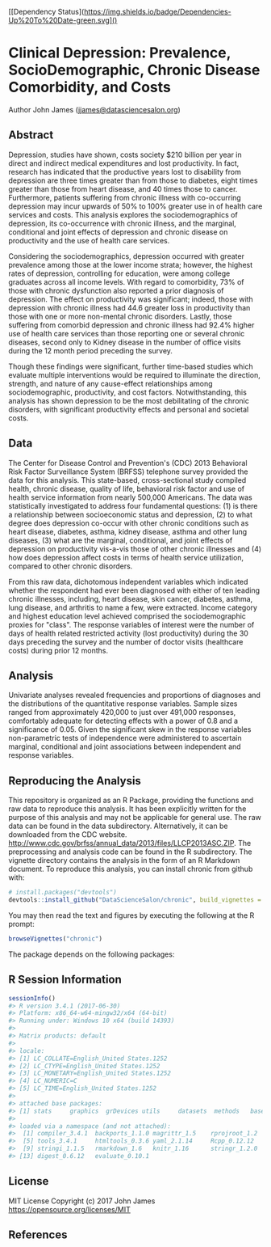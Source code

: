 
[\[Dependency Status\](https://img.shields.io/badge/Dependencies-Up%20To%20Date-green.svg]()

<!-- README.md is generated from README.Rmd. Please edit that file -->
Clinical Depression: Prevalence, SocioDemographic, Chronic Disease Comorbidity, and Costs
=========================================================================================

Author John James (<jjames@datasciencesalon.org>)

Abstract
--------

Depression, studies have shown, costs society $210 billion per year in direct and indirect medical expenditures and lost productivity. In fact, research has indicated that the productive years lost to disability from depression are three times greater than from those to diabetes, eight times greater than those from heart disease, and 40 times those to cancer. Furthermore, patients suffering from chronic illness with co-occurring depression may incur upwards of 50% to 100% greater use in of health care services and costs. This analysis explores the sociodemographics of depression, its co-occurrence with chronic illness, and the marginal, conditional and joint effects of depression and chronic disease on productivity and the use of health care services.

Considering the sociodemographics, depression occurred with greater prevalence among those at the lower income strata; however, the highest rates of depression, controlling for education, were among college graduates across all income levels. With regard to comorbidity, 73% of those with chronic dysfunction also reported a prior diagnosis of depression. The effect on productivity was significant; indeed, those with depression with chronic illness had 44.6 greater loss in productivity than those with one or more non-mental chronic disorders. Lastly, those suffering from comorbid depression and chronic illness had 92.4% higher use of health care services than those reporting one or several chronic diseases, second only to Kidney disease in the number of office visits during the 12 month period preceding the survey.

Though these findings were significant, further time-based studies which evaluate multiple interventions would be required to illuminate the direction, strength, and nature of any cause-effect relationships among sociodemographic, productivity, and cost factors. Notwithstanding, this analysis has shown depression to be the most debilitating of the chronic disorders, with significant productivity effects and personal and societal costs.

Data
----

The Center for Disease Control and Prevention's (CDC) 2013 Behavioral Risk Factor Surveillance System (BRFSS) telephone survey provided the data for this analysis. This state-based, cross-sectional study compiled health, chronic disease, quality of life, behavioral risk factor and use of health service information from nearly 500,000 Americans. The data was statistically investigated to address four fundamental questions: (1) is there a relationship between socioeconomic status and depression, (2) to what degree does depression co-occur with other chronic conditions such as heart disease, diabetes, asthma, kidney disease, asthma and other lung diseases, (3) what are the marginal, conditional, and joint effects of depression on productivity vis-a-vis those of other chronic illnesses and (4) how does depression affect costs in terms of health service utilization, compared to other chronic disorders.

From this raw data, dichotomous independent variables which indicated whether the respondent had ever been diagnosed with either of ten leading chronic illnesses, including, heart disease, skin cancer, diabetes, asthma, lung disease, and arthritis to name a few, were extracted. Income category and highest education level achieved comprised the sociodemographic proxies for "class". The response variables of interest were the number of days of health related restricted activity (lost productivity) during the 30 days preceding the survey and the number of doctor visits (healthcare costs) during prior 12 months.

Analysis
--------

Univariate analyses revealed frequencies and proportions of diagnoses and the distributions of the quantitative response variables. Sample sizes ranged from approximately 420,000 to just over 491,000 responses, comfortably adequate for detecting effects with a power of 0.8 and a significance of 0.05. Given the significant skew in the response variables non-parametric tests of independence were administered to ascertain marginal, conditional and joint associations between independent and response variables.

Reproducing the Analysis
------------------------

This repository is organized as an R Package, providing the functions and raw data to reproduce this analysis. It has been explicitly written for the purpose of this analysis and may not be applicable for general use. The raw data can be found in the data subdirectory. Alternatively, it can be downloaded from the CDC website. <http://www.cdc.gov/brfss/annual_data/2013/files/LLCP2013ASC.ZIP>. The preprocessing and analysis code can be found in the R subdirectory. The vignette directory contains the analysis in the form of an R Markdown document. To reproduce this analysis, you can install chronic from github with:

``` r
# install.packages("devtools")
devtools::install_github("DataScienceSalon/chronic", build_vignettes = TRUE)
```

You may then read the text and figures by executing the following at the R prompt:

``` r
browseVignettes("chronic")
```

The package depends on the following packages:

R Session Information
---------------------

``` r
sessionInfo()
#> R version 3.4.1 (2017-06-30)
#> Platform: x86_64-w64-mingw32/x64 (64-bit)
#> Running under: Windows 10 x64 (build 14393)
#> 
#> Matrix products: default
#> 
#> locale:
#> [1] LC_COLLATE=English_United States.1252 
#> [2] LC_CTYPE=English_United States.1252   
#> [3] LC_MONETARY=English_United States.1252
#> [4] LC_NUMERIC=C                          
#> [5] LC_TIME=English_United States.1252    
#> 
#> attached base packages:
#> [1] stats     graphics  grDevices utils     datasets  methods   base     
#> 
#> loaded via a namespace (and not attached):
#>  [1] compiler_3.4.1  backports_1.1.0 magrittr_1.5    rprojroot_1.2  
#>  [5] tools_3.4.1     htmltools_0.3.6 yaml_2.1.14     Rcpp_0.12.12   
#>  [9] stringi_1.1.5   rmarkdown_1.6   knitr_1.16      stringr_1.2.0  
#> [13] digest_0.6.12   evaluate_0.10.1
```

License
-------

MIT License Copyright (c) 2017 John James <https://opensource.org/licenses/MIT>

References
----------
